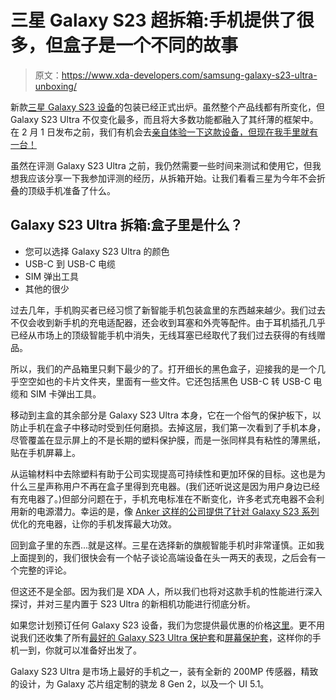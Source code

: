 # 三星 Galaxy S23 超拆箱:手机提供了很多，但盒子是一个不同的故事

> 原文：<https://www.xda-developers.com/samsung-galaxy-s23-ultra-unboxing/>

新款[三星 Galaxy S23 设备](https://www.xda-developers.com/samsung-galaxy-s23/)的包装已经正式出炉。虽然整个产品线都有所变化，但 Galaxy S23 Ultra 不仅变化最多，而且将大多数功能都融入了其纤薄的框架中。在 2 月 1 日发布之前，我们有机会去[亲自体验一下这款设备，但现在我手里就有一台！](https://www.xda-developers.com/hands-on-samsung-galaxy-s23-ultra/)

虽然在评测 Galaxy S23 Ultra 之前，我仍然需要一些时间来测试和使用它，但我想我应该分享一下我参加评测的经历，从拆箱开始。让我们看看三星为今年不会折叠的顶级手机准备了什么。

## Galaxy S23 Ultra 拆箱:盒子里是什么？

*   您可以选择 Galaxy S23 Ultra 的颜色
*   USB-C 到 USB-C 电缆
*   SIM 弹出工具
*   其他的很少

过去几年，手机购买者已经习惯了新智能手机包装盒里的东西越来越少。我们过去不仅会收到新手机的充电适配器，还会收到耳塞和外壳等配件。由于耳机插孔几乎已经从市场上的顶级智能手机中消失，无线耳塞已经取代了我们过去获得的有线赠品。

所以，我们的产品箱里只剩下最少的了。打开细长的黑色盒子，迎接我的是一个几乎空空如也的卡片文件夹，里面有一些文件。它还包括黑色 USB-C 转 USB-C 电缆和 SIM 卡弹出工具。

移动到主盒的其余部分是 Galaxy S23 Ultra 本身，它在一个俗气的保护板下，以防止手机在盒子中移动时受到任何磨损。去掉这层，我们第一次看到了手机本身，尽管覆盖在显示屏上的不是长期的塑料保护膜，而是一张同样具有粘性的薄黑纸，贴在手机屏幕上。

从运输材料中去除塑料有助于公司实现提高可持续性和更加环保的目标。这也是为什么三星声称用户不再在盒子里得到充电器。(我们还听说这是因为用户身边已经有充电器了。)但部分问题在于，手机充电标准在不断变化，许多老式充电器不会利用新的电源潜力。幸运的是，像 [Anker 这样的公司提供了针对 Galaxy S23 系列](https://www.xda-developers.com/anker-ace-charger-release/)优化的充电器，让你的手机发挥最大功效。

回到盒子里的东西...就是这样。三星在选择新的旗舰智能手机时非常谨慎。正如我上面提到的，我们很快会有一个帖子谈论高端设备在头一两天的表现，之后会有一个完整的评论。

但这还不是全部。因为我们是 XDA 人，所以我们也将对这款手机的性能进行深入探讨，并对三星内置于 S23 Ultra 的新相机功能进行彻底分析。

如果您计划预订任何 Galaxy S23 设备，我们为您提供最优惠的价格[这里](https://www.xda-developers.com/best-samsung-galaxy-s23-deals/)。更不用说我们还收集了所有[最好的 Galaxy S23 Ultra 保护套](https://www.xda-developers.com/best-cases-samsung-galaxy-s23-ultra/)和[屏幕保护套](https://www.xda-developers.com/best-samsung-galaxy-s23-ultra-screen-protectors/)，这样你的手机一到，你就可以准备好出发了。

Galaxy S23 Ultra 是市场上最好的手机之一，装有全新的 200MP 传感器，精致的设计，为 Galaxy 芯片组定制的骁龙 8 Gen 2，以及一个 UI 5.1。